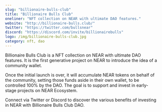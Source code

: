 ```yaml
---
slug: "billionaire-bulls-club"
title: "Billionaire Bulls Club"
oneliner: "NFT collection on NEAR with ultimate DAO features."
website: "http://billionaire-bulls.club/"
twitter: "https://twitter.com/bullsnear"
discord: "https://discord.com/invite/billionairebulls"
logo: /img/billionaire-bulls-club.jpg
category: nft, dao
---
```


Billionaire Bulls Club is a NFT collection on NEAR with ultimate DAO features. It is the first generative project on NEAR to introduce the idea of a community wallet.

Once the initial launch is over, it will accumulate NEAR tokens on behalf of the community, setting those funds aside in their own wallet, to be controlled 100% by the DAO. The goal is to support and invest in early-stage projects on NEAR Ecosystem.

Connect via Twitter or Discord to discover the various benefits of investing in NEAR with Billionaire Bulls Club DAO.
